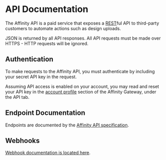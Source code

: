 # API Documentation

The Affinity API is a paid service that exposes a
[REST](https://en.wikipedia.org/wiki/Representational_state_transfer)ful API to third-party customers to automate
actions such as design uploads.

JSON is returned by all API responses. All API requests must be made over HTTPS - HTTP requests will be ignored.

## Authentication

To make requests to the Affinity API, you must authenticate by including your secret API key
in the request.

Assuming API access is enabled on your account, you may read and reset your API key
in the [account profile](https://affinity-gateway.com/profile/edit) section of the
Affinity Gateway, under the API tab.

## Endpoint Documentation

Endpoints are documented by the [Affinity API specification](https://github.com/affinitylicensing/public-api-spec).

## Webhooks

[Webhook documentation is located here](webhooks.md).

